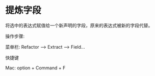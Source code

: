 # 提炼字段

将选中的表达式赋值给一个新声明的字段，原来的表达式被新的字段代替。

操作步骤:



菜单栏: Refactor —&gt; Extract —&gt; Field...



快捷键

Mac: option + Command + F

